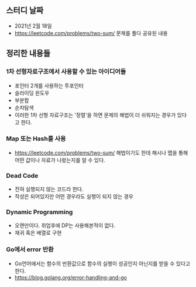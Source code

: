 ## 스터디 날짜

- 2021년 2월 18일
- https://leetcode.com/problems/two-sum/ 문제를 풀다 공유된 내용

## 정리한 내용들

### 1차 선형자료구조에서 사용할 수 있는 아이디어들

- 포인터 2개를 사용하는 투포인터
- 슬라이딩 윈도우
- 부분합
- 순차탐색
- 이러한 1차 선형 자료구조는 '정렬'을 하면 문제의 해법이 더 쉬워지는 경우가 있다고 한다.

### Map 또는 Hash를 사용

- https://leetcode.com/problems/two-sum/ 해법이기도 한데 해시나 맵을 통해 어떤 값이나 자료가 나왔는지를 알 수 있다.

### Dead Code

- 전혀 실행되지 않는 코드라 한다.
- 작성은 되어있지만 어떤 경우라도 실행이 되지 않는 경우

### Dynamic Programming

- 오랜만이다. 취업후에 DP는 사용해본적이 없다.
- 재귀 혹은 배열로 구현

### Go에서 error 반환

- Go언어에서는 함수의 반환값으로 함수의 실행이 성공인지 아닌지를 받을 수 있다고 한다.
- https://blog.golang.org/error-handling-and-go
